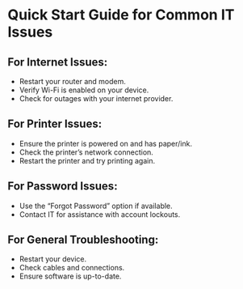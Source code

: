 # Quick Start Guide for Common IT Issues

## For Internet Issues:
- Restart your router and modem.
- Verify Wi-Fi is enabled on your device.
- Check for outages with your internet provider.



## For Printer Issues:
- Ensure the printer is powered on and has paper/ink.
- Check the printer’s network connection.
- Restart the printer and try printing again.



## For Password Issues:
- Use the “Forgot Password” option if available.
- Contact IT for assistance with account lockouts.



## For General Troubleshooting:
- Restart your device.
- Check cables and connections.
- Ensure software is up-to-date.

